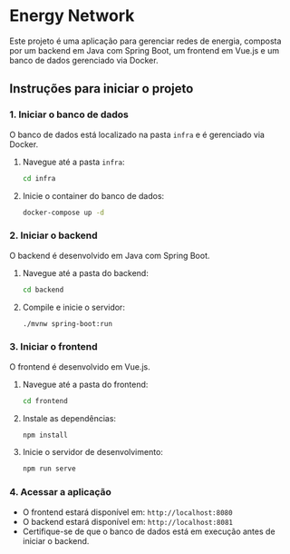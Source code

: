 # Energy Network

Este projeto é uma aplicação para gerenciar redes de energia, composta por um backend em Java com Spring Boot, um frontend em Vue.js e um banco de dados gerenciado via Docker.

## Instruções para iniciar o projeto

### 1. Iniciar o banco de dados
O banco de dados está localizado na pasta `infra` e é gerenciado via Docker.

1. Navegue até a pasta `infra`:
    ```bash
    cd infra
    ```
2. Inicie o container do banco de dados:
    ```bash
    docker-compose up -d
    ```

### 2. Iniciar o backend
O backend é desenvolvido em Java com Spring Boot.

1. Navegue até a pasta do backend:
    ```bash
    cd backend
    ```
2. Compile e inicie o servidor:
    ```bash
    ./mvnw spring-boot:run
    ```

### 3. Iniciar o frontend
O frontend é desenvolvido em Vue.js.

1. Navegue até a pasta do frontend:
    ```bash
    cd frontend
    ```
2. Instale as dependências:
    ```bash
    npm install
    ```
3. Inicie o servidor de desenvolvimento:
    ```bash
    npm run serve
    ```

### 4. Acessar a aplicação
- O frontend estará disponível em: `http://localhost:8080`
- O backend estará disponível em: `http://localhost:8081`
- Certifique-se de que o banco de dados está em execução antes de iniciar o backend.
